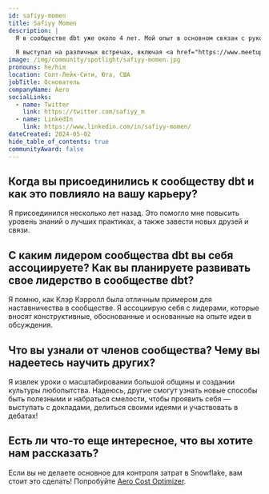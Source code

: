 ```yaml
---
id: safiyy-momen
title: Safiyy Momen
description: |
  Я в сообществе dbt уже около 4 лет. Мой опыт в основном связан с руководством командами данных, ранее в стартапе в области здравоохранения, где я мигрировал стек. Сообщество dbt было неоценимо в то время. В последнее время я создал продукт Aero, который помогает пользователям Snowflake оптимизировать затраты с помощью нативного расширения. Я исследую способы автоматизации рабочих процессов в аналитическом инжиниринге.

  Я выступал на различных встречах, включая <a href="https://www.meetup.com/nyc-dbt-meetup/" rel="noopener noreferrer" target="_blank">встречу dbt в Нью-Йорке</a>, по оптимизации затрат на хранилища данных.
image: /img/community/spotlight/safiyy-momen.jpg
pronouns: he/him
location: Солт-Лейк-Сити, Юта, США
jobTitle: Основатель
companyName: Aero
socialLinks:
  - name: Twitter
    link: https://twitter.com/safiyy_m
  - name: LinkedIn
    link: https://www.linkedin.com/in/safiyy-momen/
dateCreated: 2024-05-02
hide_table_of_contents: true
communityAward: false
---
```


## Когда вы присоединились к сообществу dbt и как это повлияло на вашу карьеру?

Я присоединился несколько лет назад. Это помогло мне повысить уровень знаний о лучших практиках, а также завести новых друзей и связи.

## С каким лидером сообщества dbt вы себя ассоциируете? Как вы планируете развивать свое лидерство в сообществе dbt?

Я помню, как Клэр Кэрролл была отличным примером для наставничества в сообществе. Я ассоциирую себя с лидерами, которые вносят конструктивные, обоснованные и основанные на опыте идеи в обсуждения.

## Что вы узнали от членов сообщества? Чему вы надеетесь научить других?

Я извлек уроки о масштабировании большой общины и создании культуры любопытства. Надеюсь, другие смогут узнать новые способы быть полезными и набраться смелости, чтобы проявить себя — выступать с докладами, делиться своими идеями и участвовать в дебатах!

## Есть ли что-то еще интересное, что вы хотите нам рассказать?

Если вы не делаете основное для контроля затрат в Snowflake, вам стоит это сделать! Попробуйте [Aero Cost Optimizer](https://app.snowflake.com/marketplace/listing/GZT1ZYS85V/aero-aero-cost-optimizer).